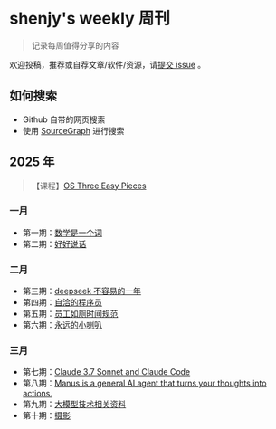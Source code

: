 # shenjy's weekly 周刊

> 记录每周值得分享的内容

欢迎投稿，推荐或自荐文章/软件/资源，请[提交 issue](https://github.com/shenjy712/weekly/issues) 。

## 如何搜索

- Github 自带的网页搜索
- 使用 [SourceGraph](https://sourcegraph.com/github.com/shenjy712/weekly) 进行搜索

## 2025 年

> 【课程】[OS Three Easy Pieces](./docs/os/intro.md)

### 一月

- 第一期：[数学是一个词](./docs/1-issue.md)
- 第二期：[好好说话](./docs/2-issue.md)

### 二月

- 第三期：[deepseek 不容易的一年](./docs/3-issue.md)
- 第四期：[自洽的程序员](./docs/4-issue.md)
- 第五期：[员工如厕时间规范](./docs/5-issue.md)
- 第六期：[永远的小喇叭](./docs/6-issue.md)

### 三月

- 第七期：[Claude 3.7 Sonnet and Claude Code](./docs/7-issue.md)
- 第八期：[Manus is a general AI agent that turns your thoughts into actions.](./docs/8-issue.md)
- 第九期：[大模型技术相关资料](./docs/9-issue.md)
- 第十期：[摄影](./docs/10-issue.md)
